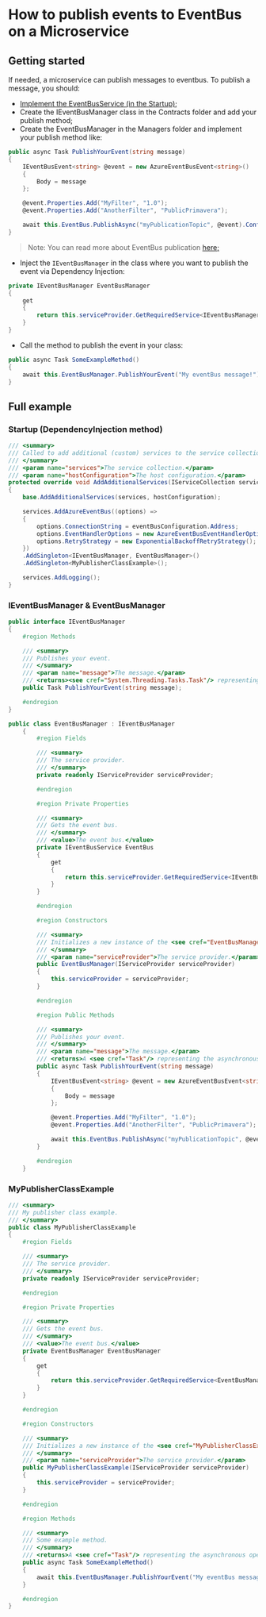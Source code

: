 # How to publish events to EventBus on a Microservice

## Getting started 

If needed, a microservice can publish messages to eventbus. To publish a message, you should: 
* [Implement the EventBusService (in the Startup)](../ref/hydrogen-2.0/EventBus.Azure.md#implementing-the-service);
* Create the IEventBusManager class in the Contracts folder and add your publish method;
* Create the EventBusManager in the Managers folder and implement your publish method like:
```c#
public async Task PublishYourEvent(string message)
{
    IEventBusEvent<string> @event = new AzureEventBusEvent<string>()
    {
        Body = message
    };

    @event.Properties.Add("MyFilter", "1.0");
    @event.Properties.Add("AnotherFilter", "PublicPrimavera");

    await this.EventBus.PublishAsync("myPublicationTopic", @event).ConfigureAwait(false);
}
```

> Note: You can read more about EventBus publication [here;](../ref/hydrogen-2.0/EventBus.Azure.md#publishing-an-event)

* Inject the ```IEventBusManager``` in the class where you want to publish the event via Dependency Injection:

```c#
private IEventBusManager EventBusManager
{
    get
    {
        return this.serviceProvider.GetRequiredService<IEventBusManager>();
    }
}
```

* Call the method to publish the event in your class:

```c#
public async Task SomeExampleMethod()
{
    await this.EventBusManager.PublishYourEvent("My eventBus message!").ConfigureAwait(false);
}
```

## Full example

### Startup (DependencyInjection method)
```c#
/// <summary>
/// Called to add additional (custom) services to the service collection.
/// </summary>
/// <param name="services">The service collection.</param>
/// <param name="hostConfiguration">The host configuration.</param>
protected override void AddAdditionalServices(IServiceCollection services, HostConfiguration hostConfiguration)
{
    base.AddAdditionalServices(services, hostConfiguration);

    services.AddAzureEventBus((options) =>
    {
	    options.ConnectionString = eventBusConfiguration.Address;
	    options.EventHandlerOptions = new AzureEventBusEventHandlerOptions(eventBusConfiguration.AutoComplete, eventBusConfiguration.MaxConcurrentCalls);
	    options.RetryStrategy = new ExponentialBackoffRetryStrategy();
    })
    .AddSingleton<IEventBusManager, EventBusManager>()
    .AddSingleton<MyPublisherClassExample>();

    services.AddLogging();
}
```

### IEventBusManager & EventBusManager

```c#
public interface IEventBusManager
{
    #region Methods

    /// <summary>
    /// Publishes your event.
    /// </summary>
    /// <param name="message">The message.</param>
    /// <returns><see cref="System.Threading.Tasks.Task"/> representing the operation.</returns>
    public Task PublishYourEvent(string message);

    #endregion
}
```

```c#
public class EventBusManager : IEventBusManager
    {
        #region Fields

        /// <summary>
        /// The service provider.
        /// </summary>
        private readonly IServiceProvider serviceProvider;

        #endregion

        #region Private Properties

        /// <summary>
        /// Gets the event bus.
        /// </summary>
        /// <value>The event bus.</value>
        private IEventBusService EventBus
        {
            get
            {
                return this.serviceProvider.GetRequiredService<IEventBusService>();
            }
        }

        #endregion

        #region Constructors

        /// <summary>
        /// Initializes a new instance of the <see cref="EventBusManager"/> class.
        /// </summary>
        /// <param name="serviceProvider">The service provider.</param>
        public EventBusManager(IServiceProvider serviceProvider)
        {
            this.serviceProvider = serviceProvider;
        }

        #endregion

        #region Public Methods

        /// <summary>
        /// Publishes your event.
        /// </summary>
        /// <param name="message">The message.</param>
        /// <returns>A <see cref="Task"/> representing the asynchronous operation.</returns>
        public async Task PublishYourEvent(string message)
        {
            IEventBusEvent<string> @event = new AzureEventBusEvent<string>()
            {
                Body = message
            };

            @event.Properties.Add("MyFilter", "1.0");
            @event.Properties.Add("AnotherFilter", "PublicPrimavera");

            await this.EventBus.PublishAsync("myPublicationTopic", @event).ConfigureAwait(false);
        }

        #endregion
    }
```

### MyPublisherClassExample

```c#
/// <summary>
/// My publisher class example.
/// </summary>
public class MyPublisherClassExample
{
    #region Fields

    /// <summary>
    /// The service provider.
    /// </summary>
    private readonly IServiceProvider serviceProvider;

    #endregion

    #region Private Properties

    /// <summary>
    /// Gets the event bus.
    /// </summary>
    /// <value>The event bus.</value>
    private EventBusManager EventBusManager
    {
        get
        {
            return this.serviceProvider.GetRequiredService<EventBusManager>();
        }
    }

    #endregion

    #region Constructors

    /// <summary>
    /// Initializes a new instance of the <see cref="MyPublisherClassExample"/> class.
    /// </summary>
    /// <param name="serviceProvider">The service provider.</param>
    public MyPublisherClassExample(IServiceProvider serviceProvider)
    {
        this.serviceProvider = serviceProvider;
    }

    #endregion

    #region Methods

    /// <summary>
    /// Some example method.
    /// </summary>
    /// <returns>A <see cref="Task"/> representing the asynchronous operation.</returns>
    public async Task SomeExampleMethod()
    {
        await this.EventBusManager.PublishYourEvent("My eventBus message!").ConfigureAwait(false);
    }

    #endregion
}
```